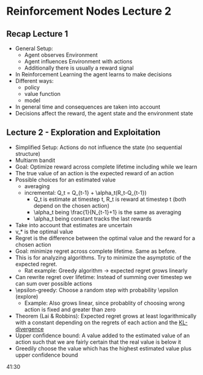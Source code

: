 # Reinforcement Nodes Lecture 2

## Recap Lecture 1

- General Setup:
  - Agent observes Environment
  - Agent influences Environment with actions
  - Additionally there is usually a reward signal
- In Reinforcement Learning the agent learns to make decisions
- Different ways:
  - policy
  - value function
  - model
- In general time and consequences are taken into account
- Decisions affect the reward, the agent state and the environment state

## Lecture 2 - Exploration and Exploitation

- Simplified Setup: Actions do not influence the state (no sequential structure)
- Multiarm bandit
- Goal: Optimize reward across complete lifetime including while we learn
- The true value of an action is the expected reward of an action
- Possible choices for an estimated value
  - averaging
  - incremental: Q_t = Q_{t-1} + \alpha_t(R_t-Q_{t-1})
    - Q_t is estimate at timestep t, R_t is reward at timestep t (both depend on the chosen action)
    - \alpha_t being \frac{1}{N_{t-1}+1} is the same as averaging
    - \alpha_t being constant tracks the last rewards
- Take into account that estimates are uncertain
- v_* is the optimal value
- Regret is the difference between the optimal value and the reward for a chosen action
- Goal: minimize regret across complete lifetime. Same as before.
- This is for analyzing algorithms. Try to minimize the asymptotic of the expected regret.
  - Rat example: Greedy algorithm -> expected regret grows linearly
- Can rewrite regret over lifetime: Instead of summing over timestep we can sum over possible actions
- \epsilon-greedy: Choose a random step with probability \epsilon (explore)
  - Example: Also grows linear, since probablity of choosing wrong action is fixed and greater than zero
- Theorem (Lai & Robbins): Expected regret grows at least logarithmically with a constant depending on the regrets of each action and the [KL-divergence](https://en.wikipedia.org/wiki/Kullback%E2%80%93Leibler_divergence)
- Upper confidence bound: A value added to the estimated value of an action such that we are fairly certain that the real value is below it
- Greedily choose the value which has the highest estimated value plus upper confidence bound

41:30
